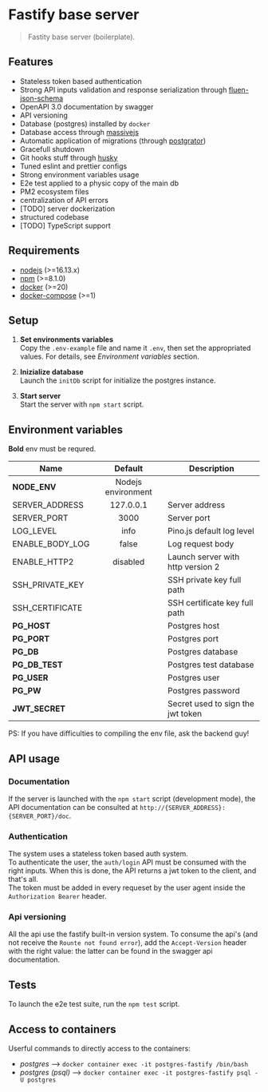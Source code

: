 # Fastify base server

> Fastity base server (boilerplate).

## Features

- Stateless token based authentication
- Strong API inputs validation and response serialization through [fluen-json-schema](https://github.com/fastify/fluent-json-schema)
- OpenAPI 3.0 documentation by swagger
- API versioning
- Database (postgres) installed by `docker`
- Database access through [massivejs](https://massivejs.org/)
- Automatic application of migrations (through [postgrator](https://github.com/rickbergfalk/postgrator))
- Gracefull shutdown
- Git hooks stuff through [husky](https://typicode.github.io/husky/#/)
- Tuned eslint and prettier configs
- Strong environment variables usage
- E2e test applied to a physic copy of the main db
- PM2 ecosystem files
- centralization of API errors
- [TODO] server dockerization
- structured codebase
- [TODO] TypeScript support

## Requirements

- [nodejs](https://nodejs.org/en/) (>=16.13.x)
- [npm](https://www.npmjs.com/) (>=8.1.0)
- [docker](https://www.docker.com/) (>=20)
- [docker-compose](https://docs.docker.com/compose/) (>=1)

## Setup

1. **Set environments variables**  
   Copy the `.env-example` file and name it `.env`, then set the appropriated values. For details, see _Environment variables_ section.

2. **Inizialize database**  
   Launch the `initDb` script for initialize the postgres instance.

3. **Start server**  
   Start the server with `npm start` script.

## Environment variables

**Bold** env must be requred.

| Name            |      Default       | Description                       |
| --------------- | :----------------: | --------------------------------- |
| **NODE_ENV**    | Nodejs environment |
| SERVER_ADDRESS  |     127.0.0.1      | Server address                    |
| SERVER_PORT     |        3000        | Server port                       |
| LOG_LEVEL       |        info        | Pino.js default log level         |
| ENABLE_BODY_LOG |       false        | Log request body                  |
| ENABLE_HTTP2    |      disabled      | Launch server with http version 2 |
| SSH_PRIVATE_KEY |                    | SSH private key full path         |
| SSH_CERTIFICATE |                    | SSH certificate key full path     |
| **PG_HOST**     |                    | Postgres host                     |
| **PG_PORT**     |                    | Postgres port                     |
| **PG_DB**       |                    | Postgres database                 |
| **PG_DB_TEST**  |                    | Postgres test database            |
| **PG_USER**     |                    | Postgres user                     |
| **PG_PW**       |                    | Postgres password                 |
| **JWT_SECRET**  |                    | Secret used to sign the jwt token |

PS: If you have difficulties to compiling the env file, ask the backend guy!

## API usage

### Documentation

If the server is launched with the `npm start` script (development mode), the API documentation can be consulted at `http://{SERVER_ADDRESS}:{SERVER_PORT}/doc`.

### Authentication

The system uses a stateless token based auth system.  
To authenticate the user, the `auth/login` API must be consumed with the right inputs. When this is done, the API returns a jwt token to the client, and that's all.  
The token must be added in every requeset by the user agent inside the `Authorization Bearer` header.

### Api versioning

All the api use the fastify built-in version system.
To consume the api's (and not receive the `Rounte not found error`), add the `Accept-Version` header with the right value: the latter can be found in the swagger api documentation.

## Tests

To launch the e2e test suite, run the `npm test` script.

## Access to containers

Userful commands to directly access to the containers:

- _postgres_ --> `docker container exec -it postgres-fastify /bin/bash`
- _postgres (psql)_ --> `docker container exec -it postgres-fastify psql -U postgres`
